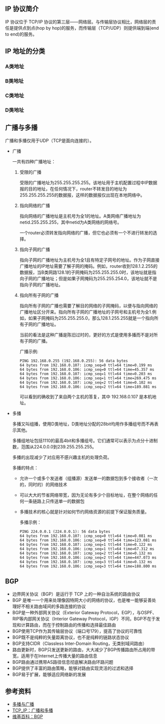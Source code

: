 ## IP 协议简介

IP 协议位于 TCP/IP 协议的第三层——网络层。与传输层协议相比，网络层的责任是提供点到点(hop by hop)的服务，而传输层（TCP/UDP）则提供端到端(end to end)的服务。

## IP 地址的分类

### A类地址

### B类地址

### C类地址

### D类地址

## 广播与多播

广播和多播仅用于UDP（TCP是面向连接的）。

- 广播

    一共有四种广播地址：
    1. 受限的广播
    
        受限的广播地址为255.255.255.255。该地址用于主机配置过程中IP数据报的目的地址，在任何情况下，router不转发目的地址为255.255.255.255的数据报，这样的数据报仅出现在本地网络中。
    2. 指向网络的广播
    
        指向网络的广播地址是主机号为全1的地址。A类网络广播地址为netid.255.255.255，其中netid为A类网络的网络号。
        
        一个router必须转发指向网络的广播，但它也必须有一个不进行转发的选择。
    3. 指向子网的广播
    
        指向子网的广播地址为主机号为全1且有特定子网号的地址。作为子网直接广播地址的IP地址需要了解子网的掩码。例如，router收到128.1.2.255的数据报，当B类网路128.1的子网掩码为255.255.255.0时，该地址就是指向子网的广播地址；但是如果子网掩码为255.255.254.0，该地址就不是指向子网的广播地址。
    4. 指向所有子网的广播
    
        指向所有子网的广播也需要了解目的网络的子网掩码，以便与指向网络的广播地址区分开来。指向所有子网的广播地址的子网号和主机号为全1.例如，如果子网掩码为255.255.255.0，那么128.1.255.255就是一个指向所有子网的广播地址。
        
        当前的看法是这种广播是陈旧过时的，更好的方式是使用多播而不是对所有子网的广播。
        
        广播示例:
        
        ```
        PING 192.168.0.255 (192.168.0.255): 56 data bytes
        64 bytes from 192.168.0.107: icmp_seq=0 ttl=64 time=0.199 ms
        64 bytes from 192.168.0.106: icmp_seq=0 ttl=64 time=45.357 ms
        64 bytes from 192.168.0.107: icmp_seq=1 ttl=64 time=0.203 ms
        64 bytes from 192.168.0.106: icmp_seq=1 ttl=64 time=269.475 ms
        64 bytes from 192.168.0.107: icmp_seq=2 ttl=64 time=0.102 ms
        64 bytes from 192.168.0.106: icmp_seq=2 ttl=64 time=189.881 ms
        ```
       
       可以看到的确收到了来自两个主机的答复，其中 192.168.0.107 是本机地址。
       
- 多播

    多播又叫组播，使用D类地址，D类地址分配的28bit均用作多播组号而不再表示其他。
    
    多播组地址包括1110的最高4bit和多播组号。它们通常可以表示为点分十进制数，范围从224.0.0.0到239.255.255.255。
    
    多播的出现减少了对应用不感兴趣主机的处理负荷。
    
    多播的特点：
    
    - 允许一个或多个发送者（组播源）发送单一的数据包到多个接收者（一次的，同时的）的网络技术
    - 可以大大的节省网络带宽，因为无论有多少个目标地址，在整个网络的任何一条链路上只传送单一的数据包
    - 多播技术的核心就是针对如何节约网络资源的前提下保证服务质量。
    
        多播示例：
        
        ```
        PING 224.0.0.1 (224.0.0.1): 56 data bytes
        64 bytes from 192.168.0.107: icmp_seq=0 ttl=64 time=0.081 ms
        64 bytes from 192.168.0.106: icmp_seq=0 ttl=64 time=123.081 ms
        64 bytes from 192.168.0.107: icmp_seq=1 ttl=64 time=0.122 ms
        64 bytes from 192.168.0.106: icmp_seq=1 ttl=64 time=67.312 ms
        64 bytes from 192.168.0.107: icmp_seq=2 ttl=64 time=0.132 ms
        64 bytes from 192.168.0.106: icmp_seq=2 ttl=64 time=447.073 ms
        64 bytes from 192.168.0.107: icmp_seq=3 ttl=64 time=0.132 ms
        64 bytes from 192.168.0.106: icmp_seq=3 ttl=64 time=188.800 ms  
        ```
      
## BGP

- 边界网关协议（BGP）是运行于 TCP 上的一种自治系统的路由协议
- BGP 是唯一一个用来处理像因特网大小的网络的协议，也是唯一能够妥善处理好不相关路由域间的多路连接的协议
- BGP是一种外部网关协议（Exterior Gateway Protocol，EGP），与OSPF、RIP等内部网关协议（Interior Gateway Protocol，IGP）不同，BGP不在于发现和计算路由，而在于控制路由的传播和选择最佳路由
- BGP使用TCP作为其传输层协议（端口号179），提高了协议的可靠性
- BGP既不是纯粹的矢量距离协议，也不是纯粹的链路状态协议
- BGP支持CIDR（Classless Inter-Domain Routing，无类别域间路由）
- 路由更新时，BGP只发送更新的路由，大大减少了BGP传播路由所占用的带宽，适用于在Internet上传播大量的路由信息
- BGP路由通过携带AS路径信息彻底解决路由环路问题
- BGP提供了丰富的路由策略，能够对路由实现灵活的过滤和选择
- BGP易于扩展，能够适应网络新的发展

## 参考资料

- [多播与广播](https://www.cnblogs.com/Torres_fans/archive/2011/03/21/1990377.html)
- [TCP_IP：广播和多播](http://blog.sina.com.cn/s/blog_ac9fdc0b0101pw7w.html)
- [维基百科：BGP](https://zh.wikipedia.org/wiki/%E8%BE%B9%E7%95%8C%E7%BD%91%E5%85%B3%E5%8D%8F%E8%AE%AE)